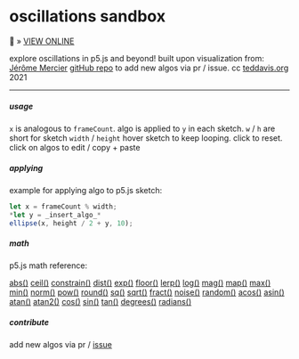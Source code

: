 # oscillations sandbox

🔗  » [VIEW ONLINE](https://ffd8.github.io/oscillation-sandbox)

explore oscillations in p5.js and beyond!
built upon visualization from: [Jérôme Mercier](https://www.pizza-punk.com/oscillation-functions/)
[gitHub repo](https://github.com/ffd8/oscillation-sandbox) to add new algos via pr / issue.
cc [teddavis.org](https://teddavis.org/) 2021

-----

##### usage	

`x` is analogous to `frameCount`.
algo is applied to `y` in each sketch.
`w` / `h` are short for sketch `width` / `height`
hover sketch to keep looping. click to reset.
click on algos to edit / copy + paste

##### applying

example for applying algo to p5.js sketch:

```js 
let x = frameCount % width;
*let y = _insert_algo_*
ellipse(x, height / 2 + y, 10);
```

##### math

p5.js math reference:

[abs()](https://p5js.org/reference/#/p5/abs) [ceil()](https://p5js.org/reference/#/p5/ceil) [constrain()](https://p5js.org/reference/#/p5/constrain) [dist()](https://p5js.org/reference/#/p5/dist) [exp()](https://p5js.org/reference/#/p5/exp) [floor()](https://p5js.org/reference/#/p5/floor) [lerp()](https://p5js.org/reference/#/p5/lerp) [log()](https://p5js.org/reference/#/p5/log) [mag()](https://p5js.org/reference/#/p5/mag) [map()](https://p5js.org/reference/#/p5/map) [max()](https://p5js.org/reference/#/p5/max) [min()](https://p5js.org/reference/#/p5/min) [norm()](https://p5js.org/reference/#/p5/norm) [pow()](https://p5js.org/reference/#/p5/pow) [round()](https://p5js.org/reference/#/p5/round) [sq()](https://p5js.org/reference/#/p5/sq) [sqrt()](https://p5js.org/reference/#/p5/sqrt) [fract()](https://p5js.org/reference/#/p5/fract) [noise()](https://p5js.org/reference/#/p5/noise) [random()](https://p5js.org/reference/#/p5/random) [acos()](https://p5js.org/reference/#/p5/acos) [asin()](https://p5js.org/reference/#/p5/asin) [atan()](https://p5js.org/reference/#/p5/atan) [atan2()](https://p5js.org/reference/#/p5/atan2) [cos()](https://p5js.org/reference/#/p5/cos) [sin()](https://p5js.org/reference/#/p5/sin) [tan()](https://p5js.org/reference/#/p5/tan) [degrees()](https://p5js.org/reference/#/p5/degrees) [radians()](https://p5js.org/reference/#/p5/radians)

##### contribute

add new algos via pr / [issue](#issues)


